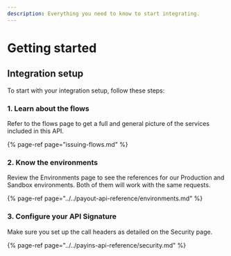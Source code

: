 ```yaml
---
description: Everything you need to know to start integrating.
---
```


# Getting started

## Integration setup

To start with your integration setup, follow these steps: 

### 1. Learn about the flows

Refer to the flows page to get a full and general picture of the services included in this API.

{% page-ref page="issuing-flows.md" %}

### 2. Know the environments

Review the Environments page to see the references for our Production and Sandbox environments. Both of them will work with the same requests.

{% page-ref page="../../payout-api-reference/environments.md" %}

### 3. Configure your API Signature

 Make sure you set up the call headers as detailed on the Security page.

{% page-ref page="../../payins-api-reference/security.md" %}



